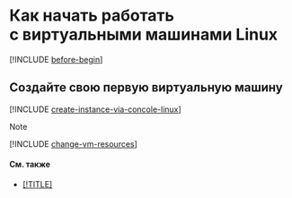 # Как начать работать с виртуальными машинами Linux

[!INCLUDE [before-begin](../../_includes/before-begin.md)]

## Создайте свою первую виртуальную машину

[!INCLUDE [create-instance-via-concole-linux](../_includes_service/create-instance-via-concole-linux.md)]

>[!NOTE]
>
>[!INCLUDE [change-vm-resources](../_includes_service/change-vm-resources.md)]

#### См. также
- [[!TITLE]](../operations/vm-control/vm-connect-ssh.md)